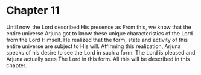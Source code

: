 # Chapter 11

Until now, the Lord described His presence as 
From this, we know that the entire universe 
Arjuna got to know these unique characteristics of the Lord from the Lord Himself. He realized that the form, state and activity of this entire universe are subject to His will. Affirming this realization, Arjuna speaks of his desire to see the Lord in such a form. The Lord is pleased and Arjuna actually sees The Lord in this form.
All this will be described in this chapter. 

